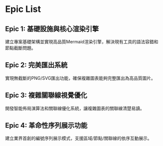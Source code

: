 # Epic List

## Epic 1: 基礎設施與核心渲染引擎
建立專案基礎架構並實現高品質Mermaid渲染引擎，解決現有工具的語法容錯和節點截斷問題。

## Epic 2: 完美匯出系統
實現無截斷的PNG/SVG匯出功能，確保複雜圖表能夠完整匯出為高品質圖片。

## Epic 3: 複雜關聯線視覺優化
開發智能佈局演算法和關聯線優化系統，讓複雜圖表的關聯線清楚易讀。

## Epic 4: 革命性序列展示功能
建立業界首創的編號序列展示模式，支援區域/節點/關聯線的依序互動展示。
